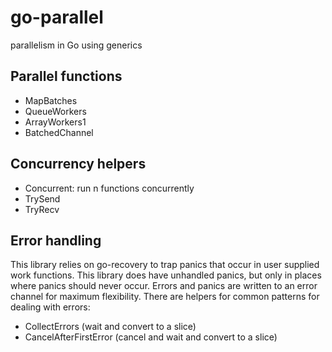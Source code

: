 # go-parallel

parallelism in Go using generics

## Parallel functions

* MapBatches
* QueueWorkers
* ArrayWorkers1
* BatchedChannel

## Concurrency helpers

* Concurrent: run n functions concurrently
* TrySend
* TryRecv

## Error handling

This library relies on go-recovery to trap panics that occur in user supplied work functions.
This library does have unhandled panics, but only in places where panics should never occur.
Errors and panics are written to an error channel for maximum flexibility.
There are helpers for common patterns for dealing with errors:

* CollectErrors (wait and convert to a slice)
* CancelAfterFirstError (cancel and wait and convert to a slice)
